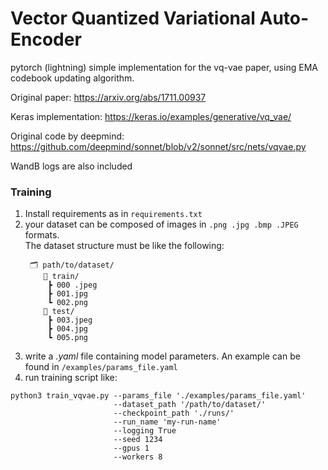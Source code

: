 # Vector Quantized Variational Auto-Encoder

pytorch (lightning) simple implementation for the vq-vae paper, using EMA codebook updating algorithm.

Original paper: https://arxiv.org/abs/1711.00937

Keras implementation: https://keras.io/examples/generative/vq_vae/

Original code by deepmind: https://github.com/deepmind/sonnet/blob/v2/sonnet/src/nets/vqvae.py

WandB logs are also included

### Training

1. Install requirements as in `requirements.txt`
2. your dataset can be composed of images in `.png .jpg .bmp .JPEG` formats.  
   The dataset structure must be like the following:
    ```
     🗂 path/to/dataset/
        📂 train/
         ┣ 000 .jpeg
         ┣ 001.jpg
         ┗ 002.png
        📂 test/
         ┣ 003.jpeg
         ┣ 004.jpg
         ┗ 005.png
    ```
3. write a *.yaml* file containing model parameters. An example can be found in `/examples/params_file.yaml`
4. run training script like:  
  ```
  python3 train_vqvae.py --params_file './examples/params_file.yaml' 
                         --dataset_path '/path/to/dataset/' 
                         --checkpoint_path './runs/'
                         --run_name 'my-run-name'
                         --logging True
                         --seed 1234
                         --gpus 1
                         --workers 8
 ```